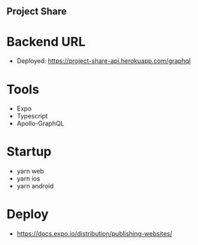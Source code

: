 ## Project Share

# Backend URL
  - Deployed: https://project-share-api.herokuapp.com/graphql

# Tools
  - Expo
  - Typescript
  - Apollo-GraphQL

# Startup
  - yarn web
  - yarn ios
  - yarn android

# Deploy
  - https://docs.expo.io/distribution/publishing-websites/